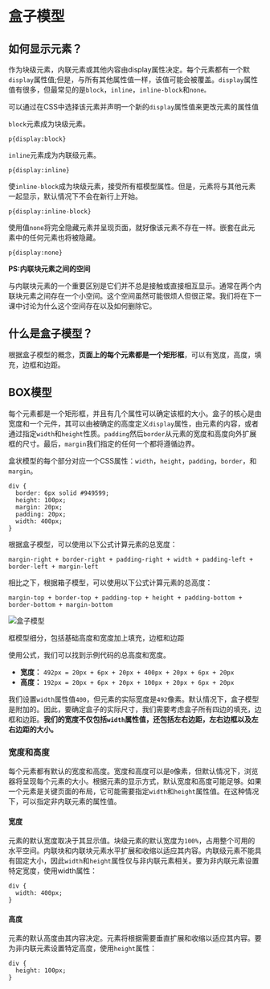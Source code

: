 # 盒子模型

## 如何显示元素？

作为块级元素，内联元素或其他内容由display属性决定。每个元素都有一个默`display`属性值;但是，与所有其他属性值一样，该值可能会被覆盖。`display`属性值有很多，但最常见的是`block`，`inline`，`inline-block`和`none。`

可以通过在CSS中选择该元素并声明一个新的`display`属性值来更改元素的属性值

`block`元素成为块级元素。

```
p{display:block}
```

`inline`元素成为内联级元素。

```
p{display:inline}
```

使`inline-block`成为块级元素，接受所有框模型属性。但是，元素将与其他元素一起显示，默认情况下不会在新行上开始。

```
p{display:inline-block}
```

使用值`none`将完全隐藏元素并呈现页面，就好像该元素不存在一样。嵌套在此元素中的任何元素也将被隐藏。

```
p{display:none}
```

**PS:内联块元素之间的空间**

与内联块元素的一个重要区别是它们并不总是接触或直接相互显示。通常在两个内联块元素之间存在一个小空间。这个空间虽然可能很烦人但很正常。我们将在下一课中讨论为什么这个空间存在以及如何删除它。

## 什么是盒子模型？

根据盒子模型的概念，**页面上的每个元素都是一个矩形框**，可以有宽度，高度，填充，边框和边距。

## BOX模型

每个元素都是一个矩形框，并且有几个属性可以确定该框的大小。盒子的核心是由宽度和一个元件，其可以由被确定的高度定义`display`属性，由元素的内容，或者通过指定`width`和`height`性质。`padding`然后`border`从元素的宽度和高度向外扩展框的尺寸。最后，`margin`我们指定的任何一个都将遵循边界。

盒状模型的每个部分对应一个CSS属性：`width`，`height`，`padding`，`border`，和`margin`。

```
div {
  border: 6px solid #949599;
  height: 100px;
  margin: 20px;
  padding: 20px;
  width: 400px;
}
```

根据盒子模型，可以使用以下公式计算元素的总宽度：

```
margin-right + border-right + padding-right + width + padding-left + border-left + margin-left
```

相比之下，根据箱子模型，可以使用以下公式计算元素的总高度：

```
margin-top + border-top + padding-top + height + padding-bottom + border-bottom + margin-bottom
```

![](https://learn.shayhowe.com/assets/images/courses/html-css/opening-the-box-model/box-model.png "盒子模型")

框模型细分，包括基础高度和宽度加上填充，边框和边距

使用公式，我们可以找到示例代码的总高度和宽度。

* **宽度：**
  `492px = 20px + 6px + 20px + 400px + 20px + 6px + 20px`
* **高度：**
  `192px = 20px + 6px + 20px + 100px + 20px + 6px + 20px`

我们设置`width`属性值`400`，但元素的实际宽度是`492`像素。默认情况下，盒子模型是附加的。因此，要确定盒子的实际尺寸，我们需要考虑盒子所有四边的填充，边框和边距。**我们的宽度不仅包括`width`属性值，还包括左右边距，左右边框以及左右边距的大小。**

### 宽度和高度

每个元素都有默认的宽度和高度。宽度和高度可以是`0`像素，但默认情况下，浏览器将呈现每个元素的大小。根据元素的显示方式，默认宽度和高度可能足够。如果一个元素是关键页面的布局，它可能需要指定`width`和`height`属性值。在这种情况下，可以指定非内联元素的属性值。

#### 宽度

元素的默认宽度取决于其显示值。块级元素的默认宽度为`100%`，占用整个可用的水平空间。内联块和内联块元素水平扩展和收缩以适应其内容。内联级元素不能具有固定大小，因此`width`和`height`属性仅与非内联元素相关。要为非内联元素设置特定宽度，使用width属性：

```
div {
  width: 400px;
}
```

#### 高度

元素的默认高度由其内容决定。元素将根据需要垂直扩展和收缩以适应其内容。要为非内联元素设置特定高度，使用`height`属性：

```
div {
  height: 100px;
}
```




